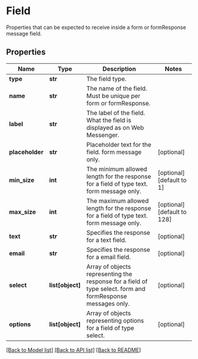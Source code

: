 # Field

Properties that can be expected to receive inside a form or formResponse message field. 
## Properties
Name | Type | Description | Notes
------------ | ------------- | ------------- | -------------
**type** | **str** | The field type. | 
**name** | **str** | The name of the field. Must be unique per form or formResponse. | 
**label** | **str** | The label of the field. What the field is displayed as on Web Messenger. | 
**placeholder** | **str** | Placeholder text for the field. form message only. | [optional] 
**min_size** | **int** | The minimum allowed length for the response for a field of type text. form message only. | [optional] [default to 1]
**max_size** | **int** | The maximum allowed length for the response for a field of type text. form message only. | [optional] [default to 128]
**text** | **str** | Specifies the response for a text field. | [optional] 
**email** | **str** | Specifies the response for a email field. | [optional] 
**select** | **list[object]** | Array of objects representing the response for a field of type select. form and formResponse messages only. | [optional] 
**options** | **list[object]** | Array of objects representing options for a field of type select. | [optional] 

[[Back to Model list]](../README.md#documentation-for-models) [[Back to API list]](../README.md#documentation-for-api-endpoints) [[Back to README]](../README.md)


